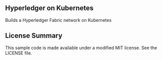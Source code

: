 ## Hyperledger on Kubernetes

Builds a Hyperledger Fabric network on Kubernetes

## License Summary

This sample code is made available under a modified MIT license. See the LICENSE file.
